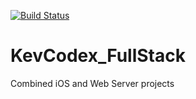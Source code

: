 [![Build Status](https://travis-ci.org/kevcodex/KevCodex_FullStack.svg?branch=master)](https://travis-ci.org/kevcodex/KevCodex_FullStack)

# KevCodex_FullStack
Combined iOS and Web Server projects
